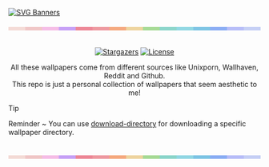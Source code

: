 [![SVG Banners](https://svg-banners.vercel.app/api?type=luminance&text1=Aesthetic🔥Wallpapers&width=1350&height=200)](https://github.com/Akshay090/svg-banners)


<img src="https://raw.githubusercontent.com/D3Ext/aesthetic-wallpapers/main/assets/bar.png">


<p align="center"><br>
  <a href="https://github.com/arkmyst/walls/stargazers">
    <img alt="Stargazers" src="https://img.shields.io/github/stars/arkmyst/walls?style=for-the-badge&logo=starship&color=B5E8E0&logoColor=D9E0EE&labelColor=302D41"></a>
  <a href="https://lbesson.mit-license.org/">
    <img alt="License" src="https://img.shields.io/badge/License-MIT-blue.svg?style=for-the-badge&color=B5E8E0&logoColor=D9E0EE&labelColor=302D41"></a>
</p>

<p align="center">
All these wallpapers come from different sources like Unixporn, Wallhaven, Reddit and Github.<br>
This repo is just a personal collection of wallpapers that seem aesthetic to me!<br>
</p>

> [!TIP]
> Reminder ~ You can use [download-directory](https://download-directory.github.io/) for downloading a specific wallpaper directory.

<br>

<img src="https://raw.githubusercontent.com/D3Ext/aesthetic-wallpapers/main/assets/bar.png">

<!-- Repo Inspiration: <a href="https://github.com/D3Ext/aesthetic-wallpapers"><b>D3Ext</b></a><br> -->
<!-- https://github.com/FrenzyExists/wallpapers -->
<!-- https://github.com/dharmx/walls/tree/main -->
